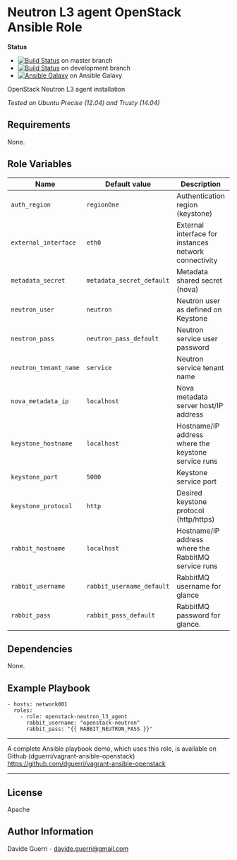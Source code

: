 Neutron L3 agent OpenStack Ansible Role
=========

**Status**
* [![Build Status](https://travis-ci.org/openstack-ansible-galaxy/openstack-neutron_l3_agent.svg?branch=master)](https://travis-ci.org/openstack-ansible-galaxy/openstack-neutron_l3_agent) on master branch
* [![Build Status](https://travis-ci.org/openstack-ansible-galaxy/openstack-neutron_l3_agent.svg?branch=development)](https://travis-ci.org/openstack-ansible-galaxy/openstack-neutron_l3_agent) on development branch
* [![Ansible Galaxy](http://img.shields.io/badge/dguerri-openstack--neutron_l3_agent-blue.svg)](https://galaxy.ansible.com/list#/roles/1832) on Ansible Galaxy

OpenStack Neutron L3 agent installation

_Tested on Ubuntu Precise (12.04) and Trusty (14.04)_

Requirements
------------

None.

Role Variables
--------------

| Name | Default value | Description | Note |
|---   |---            |---          |---   |
| `auth_region` | `regionOne` | Authentication region (keystone) ||
| `external_interface` | `eth0` | External interface for instances network connectivity ||
| `metadata_secret` | `metadata_secret_default` | Metadata shared secret (nova) ||
| `neutron_user` | `neutron` | Neutron user as defined on Keystone ||
| `neutron_pass` | `neutron_pass_default` | Neutron service user password ||
| `neutron_tenant_name` | `service` | Neutron service tenant name ||
| `nova_metadata_ip` | `localhost` | Nova metadata server host/IP address ||
| `keystone_hostname` | `localhost` | Hostname/IP address where the keystone service runs ||
| `keystone_port` | `5000` | Keystone service port ||
| `keystone_protocol` | `http` | Desired keystone protocol (http/https) ||
| `rabbit_hostname` | `localhost` | Hostname/IP address where the RabbitMQ service runs ||
| `rabbit_username` | `rabbit_username_default` | RabbitMQ username for glance ||
| `rabbit_pass` | `rabbit_pass_default` | RabbitMQ password for glance. ||


Dependencies
------------

None.

Example Playbook
----------------

    - hosts: network001
      roles:
        - role: openstack-neutron_l3_agent
          rabbit_username: "openstack-neutron"
          rabbit_pass: "{{ RABBIT_NEUTRON_PASS }}"


---

A complete Ansible playbook demo, which uses this role, is available on Github (dguerri/vagrant-ansible-openstack) <https://github.com/dguerri/vagrant-ansible-openstack>

---


License
-------

Apache

Author Information
------------------

Davide Guerri - davide.guerri@gmail.com
